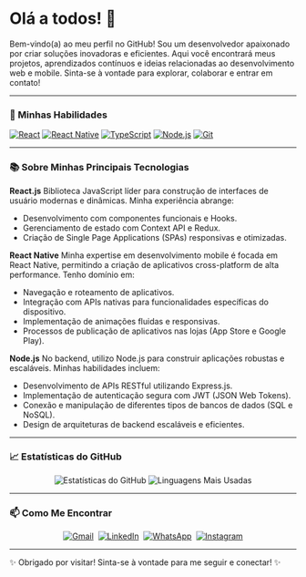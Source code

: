 # Olá a todos! 👋

Bem-vindo(a) ao meu perfil no GitHub! Sou um desenvolvedor apaixonado por criar soluções inovadoras e eficientes. Aqui você encontrará meus projetos, aprendizados contínuos e ideias relacionadas ao desenvolvimento web e mobile. Sinta-se à vontade para explorar, colaborar e entrar em contato!

---

### 🚀 Minhas Habilidades

[![React](https://img.shields.io/badge/React-20232A?style=for-the-badge&logo=react&logoColor=61DAFB)](https://react.dev/)
[![React Native](https://img.shields.io/badge/React_Native-20232A?style=for-the-badge&logo=react&logoColor=61DAFB)](https://reactnative.dev/)
[![TypeScript](https://img.shields.io/badge/TypeScript-007ACC?style=for-the-badge&logo=typescript&logoColor=white)](https://www.typescriptlang.org/)
[![Node.js](https://img.shields.io/badge/Node.js-339933?style=for-the-badge&logo=nodedotjs&logoColor=white)](https://nodejs.org/en)
[![Git](https://img.shields.io/badge/Git-F05032?style=for-the-badge&logo=git&logoColor=white)](https://git-scm.com/)

---

### 📚 Sobre Minhas Principais Tecnologias

**React.js**
Biblioteca JavaScript líder para construção de interfaces de usuário modernas e dinâmicas. Minha experiência abrange:
* Desenvolvimento com componentes funcionais e Hooks.
* Gerenciamento de estado com Context API e Redux.
* Criação de Single Page Applications (SPAs) responsivas e otimizadas.

**React Native**
Minha expertise em desenvolvimento mobile é focada em React Native, permitindo a criação de aplicativos cross-platform de alta performance. Tenho domínio em:
* Navegação e roteamento de aplicativos.
* Integração com APIs nativas para funcionalidades específicas do dispositivo.
* Implementação de animações fluidas e responsivas.
* Processos de publicação de aplicativos nas lojas (App Store e Google Play).

**Node.js**
No backend, utilizo Node.js para construir aplicações robustas e escaláveis. Minhas habilidades incluem:
* Desenvolvimento de APIs RESTful utilizando Express.js.
* Implementação de autenticação segura com JWT (JSON Web Tokens).
* Conexão e manipulação de diferentes tipos de bancos de dados (SQL e NoSQL).
* Design de arquiteturas de backend escaláveis e eficientes.

---

### 📈 Estatísticas do GitHub

<p align="center">
  <img src="https://github-readme-stats.vercel.app/api?username=rafconrado&show_icons=true&theme=dark&include_all_commits=true&count_private=true&hide_border=true&card_width=380" alt="Estatísticas do GitHub" />
  <img src="https://github-readme-stats.vercel.app/api/top-langs/?username=rafconrado&layout=compact&theme=dark&hide_title=true&hide_border=true&card_width=380" alt="Linguagens Mais Usadas" />
</p>

---

### 📫 Como Me Encontrar

<div style="display: flex; gap: 8px; flex-wrap: wrap; justify-content: center;">
  <a href="mailto:rafconradoo@gmail.com" target="_blank">
    <img src="https://img.shields.io/badge/Gmail-D14836?style=for-the-badge&logo=gmail&logoColor=white" alt="Gmail">
  </a>
  <a href="https://www.linkedin.com/in/rafconradoo/" target="_blank">
    <img src="https://img.shields.io/badge/LinkedIn-0077B5?style=for-the-badge&logo=linkedin&logoColor=white" alt="LinkedIn">
  </a>
  <a href="https://wa.me/61992449110" target="_blank">
    <img src="https://img.shields.io/badge/WhatsApp-25D366?style=for-the-badge&logo=whatsapp&logoColor=white" alt="WhatsApp">
  </a>
  <a href="https://www.instagram.com/rafconrado" target="_blank">
    <img src="https://img.shields.io/badge/Instagram-E4405F?style=for-the-badge&logo=instagram&logoColor=white" alt="Instagram">
  </a>
</div>

---

✨ Obrigado por visitar! Sinta-se à vontade para me seguir e conectar! ✨
